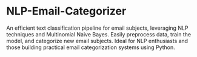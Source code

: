 # NLP-Email-Categorizer
An efficient text classification pipeline for email subjects, leveraging NLP techniques and Multinomial Naive Bayes. Easily preprocess data, train the model, and categorize new email subjects. Ideal for NLP enthusiasts and those building practical email categorization systems using Python.
